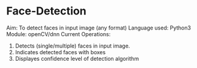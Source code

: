 # Face-Detection
Aim: To detect faces in input image (any format)
Language used: Python3
Module: openCV/dnn
Current Operations: 
1. Detects (single/multiple) faces in input image.
2. Indicates detected faces with boxes
3. Displayes confidence level of detection algorithm
